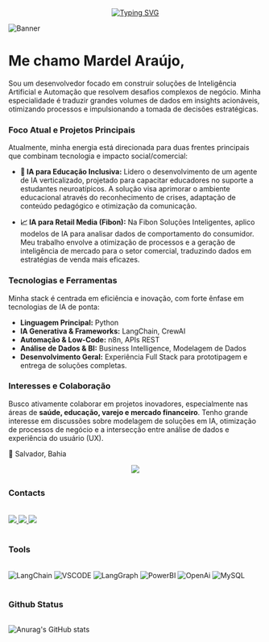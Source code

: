<div align="center">
  <a href="https://git.io/typing-svg">
    <img src="https://readme-typing-svg.demolab.com/?font=Fira+Code&weight=500&size=22&pause=1000&color=0077B5&center=true&vCenter=true&random=false&width=524&lines=%E2%8A%B9+Ol%C3%A1,+seja+bem-vindo!+:D+%E2%8A%B9+" alt="Typing SVG">
  </a>
</div>


![Banner](https://github.com/user-attachments/assets/a9473a2f-3b34-4d34-a376-1504e3d98375)

# Me chamo Mardel Araújo,

Sou um desenvolvedor focado em construir soluções de Inteligência Artificial e Automação que resolvem desafios complexos de negócio. Minha especialidade é traduzir grandes volumes de dados em insights acionáveis, otimizando processos e impulsionando a tomada de decisões estratégicas.

### Foco Atual e Projetos Principais

Atualmente, minha energia está direcionada para duas frentes principais que combinam tecnologia e impacto social/comercial:

* **🧠 IA para Educação Inclusiva:** Lidero o desenvolvimento de um agente de IA verticalizado, projetado para capacitar educadores no suporte a estudantes neuroatípicos. A solução visa aprimorar o ambiente educacional através do reconhecimento de crises, adaptação de conteúdo pedagógico e otimização da comunicação.

* **📈 IA para Retail Media (Fibon):** Na Fibon Soluções Inteligentes, aplico modelos de IA para analisar dados de comportamento do consumidor. Meu trabalho envolve a otimização de processos e a geração de inteligência de mercado para o setor comercial, traduzindo dados em estratégias de venda mais eficazes.

### Tecnologias e Ferramentas

Minha stack é centrada em eficiência e inovação, com forte ênfase em tecnologias de IA de ponta:

* **Linguagem Principal:** Python
* **IA Generativa & Frameworks:** LangChain, CrewAI
* **Automação & Low-Code:** n8n, APIs REST
* **Análise de Dados & BI:** Business Intelligence, Modelagem de Dados
* **Desenvolvimento Geral:** Experiência Full Stack para prototipagem e entrega de soluções completas.

### Interesses e Colaboração

Busco ativamente colaborar em projetos inovadores, especialmente nas áreas de **saúde, educação, varejo e mercado financeiro**. Tenho grande interesse em discussões sobre modelagem de soluções em IA, otimização de processos de negócio e a intersecção entre análise de dados e experiência do usuário (UX).


📍 Salvador, Bahia  

<p align="center">
  <a href="https://skillicons.dev">
    <img src="https://skillicons.dev/icons?i=py,git,github,css,html,vscode,discord,ai,linux,mysql,sqlite,supabase" />
  </a>
</p>

##

 ### Contacts
<br/>

<a href="https://www.linkedin.com/in/mardel-araujo-0663a0214/" target="_blank">
  <img src="https://img.shields.io/badge/LinkedIn-0077B5?style=for-the-badge&logo=linkedin&logoColor=white">
  </a> 
  <a href="mailto:mardelaraujo1@gmail.com">
  <img src="https://img.shields.io/badge/-Gmail-%23333?style=for-the-badge&logo=gmail&logoColor=white" target="_blank">
  </a>
  <a href="https://instagram.com/mardel_araujo" target="_blank">
    <img src="https://img.shields.io/badge/-Instagram-%23E4405F?style=for-the-badge&logo=instagram&logoColor=white" target="_blank"></a>

	 
 #

 ### Tools

 <div style="display: inlineblock"> <br/>
  <img aling="center" alt=LangChain src="https://img.shields.io/badge/LangChain-000000?style=for-the-badge&logo=langchain&logoColor=white">
 <img aling="center" alt=VSCODE src="https://img.shields.io/badge/Visual_Studio_Code-0078D4?style=for-the-badge&logo=visual%20studio%20code&logoColor=white">
 <img aling="center" alt=LangGraph src="https://img.shields.io/badge/LangGraph-green?style=for-the-badge&logo=langgraph&logoColor=white">
 <img aling="center" alt=PowerBI src="https://img.shields.io/badge/PowerBI-yellow?style=for-the-badge&logo=Power_BI&logoColor=white">
 <img aling="center" alt=OpenAi src="https://img.shields.io/badge/OpenAi-000000?style=for-the-badge&logo=openai&logoColor=white">
 <img aling="center" alt=MySQL src="https://img.shields.io/badge/MySQL-9cf?style=for-the-badge&logo=mysql&logoColor=black">

 #

 ### Github Status
 <div align="left" style="display:flex;flex-direction=row;justify-content=space-between;">

![Anurag's GitHub stats](https://github-readme-stats.vercel.app/api?username=MardelAraujo&theme=dark&show_icons=true)


</div>

#

